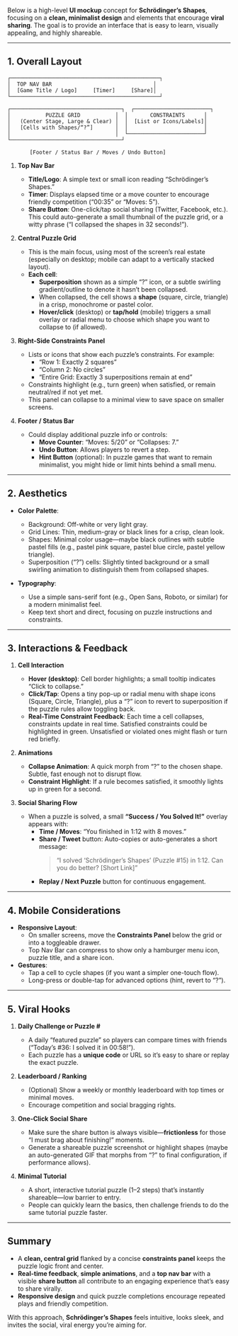 Below is a high-level **UI mockup** concept for **Schrödinger’s Shapes**, focusing on a **clean, minimalist design** and elements that encourage **viral sharing**. The goal is to provide an interface that is easy to learn, visually appealing, and highly shareable.

---

## **1. Overall Layout**

```
┌───────────────────────────────────────────────┐
│  TOP NAV BAR                                │
│  [Game Title / Logo]     [Timer]     [Share]│
└───────────────────────────────────────────────┘

┌───────────────────────────────────┐  ┌────────────────────────┐
│           PUZZLE GRID           │  │       CONSTRAINTS      │
│   (Center Stage, Large & Clear) │  │  [List or Icons/Labels]│
│   [Cells with Shapes/“?”]       │  │                        │
│                                 │  └────────────────────────┘
└───────────────────────────────────┘

       [Footer / Status Bar / Moves / Undo Button]
```

1. **Top Nav Bar**  
   - **Title/Logo**: A simple text or small icon reading “Schrödinger’s Shapes.”  
   - **Timer**: Displays elapsed time or a move counter to encourage friendly competition (“00:35” or “Moves: 5”).  
   - **Share Button**: One-click/tap social sharing (Twitter, Facebook, etc.). This could auto-generate a small thumbnail of the puzzle grid, or a witty phrase (“I collapsed the shapes in 32 seconds!”).

2. **Central Puzzle Grid**  
   - This is the main focus, using most of the screen’s real estate (especially on desktop; mobile can adapt to a vertically stacked layout).  
   - **Each cell**:  
     - **Superposition** shown as a simple “?” icon, or a subtle swirling gradient/outline to denote it hasn’t been collapsed.  
     - When collapsed, the cell shows a **shape** (square, circle, triangle) in a crisp, monochrome or pastel color.  
     - **Hover/click** (desktop) or **tap/hold** (mobile) triggers a small overlay or radial menu to choose which shape you want to collapse to (if allowed).

3. **Right-Side Constraints Panel**  
   - Lists or icons that show each puzzle’s constraints. For example:  
     - “Row 1: Exactly 2 squares”  
     - “Column 2: No circles”  
     - “Entire Grid: Exactly 3 superpositions remain at end”  
   - Constraints highlight (e.g., turn green) when satisfied, or remain neutral/red if not yet met.  
   - This panel can collapse to a minimal view to save space on smaller screens.

4. **Footer / Status Bar**  
   - Could display additional puzzle info or controls:  
     - **Move Counter**: “Moves: 5/20” or “Collapses: 7.”  
     - **Undo Button**: Allows players to revert a step.  
     - **Hint Button** (optional): In puzzle games that want to remain minimalist, you might hide or limit hints behind a small menu.

---

## **2. Aesthetics**

- **Color Palette**:  
  - Background: Off-white or very light gray.  
  - Grid Lines: Thin, medium-gray or black lines for a crisp, clean look.  
  - Shapes: Minimal color usage—maybe black outlines with subtle pastel fills (e.g., pastel pink square, pastel blue circle, pastel yellow triangle).  
  - Superposition (“?”) cells: Slightly tinted background or a small swirling animation to distinguish them from collapsed shapes.

- **Typography**:  
  - Use a simple sans-serif font (e.g., Open Sans, Roboto, or similar) for a modern minimalist feel.  
  - Keep text short and direct, focusing on puzzle instructions and constraints.

---

## **3. Interactions & Feedback**

1. **Cell Interaction**  
   - **Hover (desktop)**: Cell border highlights; a small tooltip indicates “Click to collapse.”  
   - **Click/Tap**: Opens a tiny pop-up or radial menu with shape icons (Square, Circle, Triangle), plus a “?” icon to revert to superposition if the puzzle rules allow toggling back.  
   - **Real-Time Constraint Feedback**: Each time a cell collapses, constraints update in real time. Satisfied constraints could be highlighted in green. Unsatisfied or violated ones might flash or turn red briefly.

2. **Animations**  
   - **Collapse Animation**: A quick morph from “?” to the chosen shape. Subtle, fast enough not to disrupt flow.  
   - **Constraint Highlight**: If a rule becomes satisfied, it smoothly lights up in green for a second.

3. **Social Sharing Flow**  
   - When a puzzle is solved, a small **“Success / You Solved It!”** overlay appears with:  
     - **Time / Moves**: “You finished in 1:12 with 8 moves.”  
     - **Share / Tweet** button: Auto-copies or auto-generates a short message:  
       > “I solved ‘Schrödinger’s Shapes’ (Puzzle #15) in 1:12. Can you do better? [Short Link]”  
     - **Replay / Next Puzzle** button for continuous engagement.

---

## **4. Mobile Considerations**

- **Responsive Layout**:  
  - On smaller screens, move the **Constraints Panel** below the grid or into a toggleable drawer.  
  - Top Nav Bar can compress to show only a hamburger menu icon, puzzle title, and a share icon.  
- **Gestures**:  
  - Tap a cell to cycle shapes (if you want a simpler one-touch flow).  
  - Long-press or double-tap for advanced options (hint, revert to “?”).

---

## **5. Viral Hooks**

1. **Daily Challenge or Puzzle #**  
   - A daily “featured puzzle” so players can compare times with friends (“Today’s #36: I solved it in 00:58!”).  
   - Each puzzle has a **unique code** or URL so it’s easy to share or replay the exact puzzle.

2. **Leaderboard / Ranking**  
   - (Optional) Show a weekly or monthly leaderboard with top times or minimal moves.  
   - Encourage competition and social bragging rights.

3. **One-Click Social Share**  
   - Make sure the share button is always visible—**frictionless** for those “I must brag about finishing!” moments.  
   - Generate a shareable puzzle screenshot or highlight shapes (maybe an auto-generated GIF that morphs from “?” to final configuration, if performance allows).

4. **Minimal Tutorial**  
   - A short, interactive tutorial puzzle (1–2 steps) that’s instantly shareable—low barrier to entry.  
   - People can quickly learn the basics, then challenge friends to do the same tutorial puzzle faster.

---

## **Summary**

- A **clean, central grid** flanked by a concise **constraints panel** keeps the puzzle logic front and center.  
- **Real-time feedback**, **simple animations**, and a **top nav bar** with a visible **share button** all contribute to an engaging experience that’s easy to share virally.  
- **Responsive design** and quick puzzle completions encourage repeated plays and friendly competition.

With this approach, **Schrödinger’s Shapes** feels intuitive, looks sleek, and invites the social, viral energy you’re aiming for.